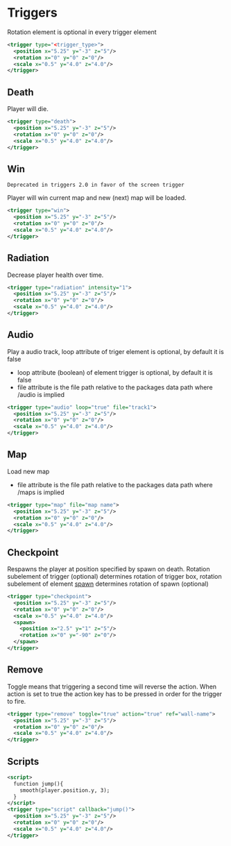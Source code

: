 # Triggers

Rotation element is optional in every trigger element

```xml
<trigger type="<trigger_type>">
  <position x="5.25" y="-3" z="5"/>
  <rotation x="0" y="0" z="0"/>
  <scale x="0.5" y="4.0" z="4.0"/>
</trigger>
```
## Death
Player will die. 

```xml
<trigger type="death">
  <position x="5.25" y="-3" z="5"/>
  <rotation x="0" y="0" z="0"/>
  <scale x="0.5" y="4.0" z="4.0"/>
</trigger>
```

## Win

    Deprecated in triggers 2.0 in favor of the screen trigger

Player will win current map and new (next) map will be loaded.

```xml
<trigger type="win">
  <position x="5.25" y="-3" z="5"/>
  <rotation x="0" y="0" z="0"/>
  <scale x="0.5" y="4.0" z="4.0"/>
</trigger>
```

## Radiation
Decrease player health over time.

```xml
<trigger type="radiation" intensity="1">
  <position x="5.25" y="-3" z="5"/>
  <rotation x="0" y="0" z="0"/>
  <scale x="0.5" y="4.0" z="4.0"/>
</trigger>
```

## Audio
Play a audio track, loop attribute of triger element is optional, by default it is false
* loop attribute (boolean) of element trigger is optional, by default it is false
* file attribute is the file path relative to the packages data path where /audio is implied
```xml
<trigger type="audio" loop="true" file="track1">
  <position x="5.25" y="-3" z="5"/>
  <rotation x="0" y="0" z="0"/>
  <scale x="0.5" y="4.0" z="4.0"/>
</trigger>
```

## Map
Load new map
* file attribute is the file path relative to the packages data path where /maps is implied
```xml
<trigger type="map" file="map name">
  <position x="5.25" y="-3" z="5"/>
  <rotation x="0" y="0" z="0"/>
  <scale x="0.5" y="4.0" z="4.0"/>
</trigger>
```

## Checkpoint
Respawns the player at position specified by spawn on death. Rotation subelement of trigger (optional) determines rotation of trigger box, rotation subelement of element <a href="https://github.com/senbar/specification/blob/RadixEngine/formats/map.md#spawn-position">spawn</a> determines rotation of spawn (optional)

```xml
<trigger type="checkpoint">
  <position x="5.25" y="-3" z="5"/>
  <rotation x="0" y="0" z="0"/>
  <scale x="0.5" y="4.0" z="4.0"/>
  <spawn>
    <position x="2.5" y="1" z="5"/>
    <rotation x="0" y="-90" z="0"/>
  </spawn>
</trigger>
```

## Remove
Toggle means that triggering a second time will reverse the action.
When action is set to true the action key has to be pressed in order for the trigger to fire.

```xml
<trigger type="remove" toggle="true" action="true" ref="wall-name">
  <position x="5.25" y="-3" z="5"/>
  <rotation x="0" y="0" z="0"/>
  <scale x="0.5" y="4.0" z="4.0"/>
</trigger>
```

## Scripts

```xml
<script>
  function jump(){
    smooth(player.position.y, 3);
  }
</script>
<trigger type="script" callback="jump()">
  <position x="5.25" y="-3" z="5"/>
  <rotation x="0" y="0" z="0"/>
  <scale x="0.5" y="4.0" z="4.0"/>
</trigger>
```
